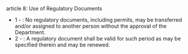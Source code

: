 article 8: Use of Regulatory Documents 

<ul>
			<li>1 - : No regulatory documents, including permits, may be transferred and&#x2F;or assigned to another person without the approval of the Department. <ul>
			</ul></li>			<li>2 - : A regulatory document shall be valid for such period as may be specified therein and may be renewed.<ul>
			</ul></li></ul>